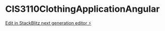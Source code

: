 # CIS3110ClothingApplicationAngular

[Edit in StackBlitz next generation editor ⚡️](https://stackblitz.com/~/github.com/zeyad199723/CIS3110ClothingApplicationAngular)